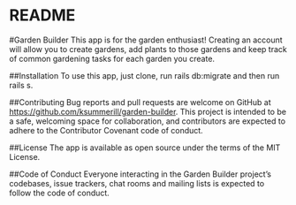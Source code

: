 # README

#Garden Builder
This app is for the garden enthusiast! Creating an account will allow you to create gardens, add plants to those gardens and keep track of common gardening tasks for each garden you create.

##Installation
To use this app, just clone, run rails db:migrate and then run rails s.

##Contributing
Bug reports and pull requests are welcome on GitHub at https://github.com/ksummerill/garden-builder. This project is intended to be a safe, welcoming space for collaboration, and contributors are expected to adhere to the Contributor Covenant code of conduct.

##License
The app is available as open source under the terms of the MIT License.

##Code of Conduct
Everyone interacting in the Garden Builder project’s codebases, issue trackers, chat rooms and mailing lists is expected to follow the code of conduct.
